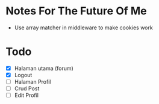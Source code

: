 # Notes For The Future Of Me
- Use array matcher in middleware to make cookies work

# Todo 
- [x] Halaman utama (forum)
- [x] Logout
- [ ] Halaman Profil
- [ ] Crud Post
- [ ] Edit Profil
